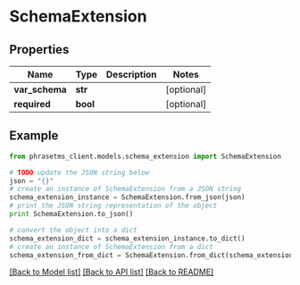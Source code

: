 # SchemaExtension

## Properties

| Name           | Type     | Description | Notes      |
| -------------- | -------- | ----------- | ---------- |
| **var_schema** | **str**  |             | [optional] |
| **required**   | **bool** |             | [optional] |

## Example

```python
from phrasetms_client.models.schema_extension import SchemaExtension

# TODO update the JSON string below
json = "{}"
# create an instance of SchemaExtension from a JSON string
schema_extension_instance = SchemaExtension.from_json(json)
# print the JSON string representation of the object
print SchemaExtension.to_json()

# convert the object into a dict
schema_extension_dict = schema_extension_instance.to_dict()
# create an instance of SchemaExtension from a dict
schema_extension_from_dict = SchemaExtension.from_dict(schema_extension_dict)
```

[[Back to Model list]](../README.md#documentation-for-models) [[Back to API list]](../README.md#documentation-for-api-endpoints) [[Back to README]](../README.md)
